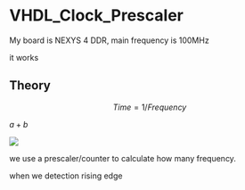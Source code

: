 # VHDL_Clock_Prescaler
 
My board is NEXYS 4 DDR, main frequency is 100MHz

it works

## **Theory**

$$ Time = 1 / Frequency $$

$a + b$


<img src="http://chart.googleapis.com/chart?cht=tx&chl= Time = 1 / Frequency" style="border:none;">


we use a prescaler/counter to calculate how many frequency.

when we detection rising edge